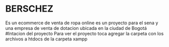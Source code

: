 # BERSCHEZ
Es un ecommerce de venta de ropa online es un proyecto para el sena y una empresa de venta de dotacion ubicada en la ciudad de Bogotá
#Intacion del proyecto
Para ver el proyecto toca agregar la carpeta con los archivos a htdocs de la carpeta xampp
